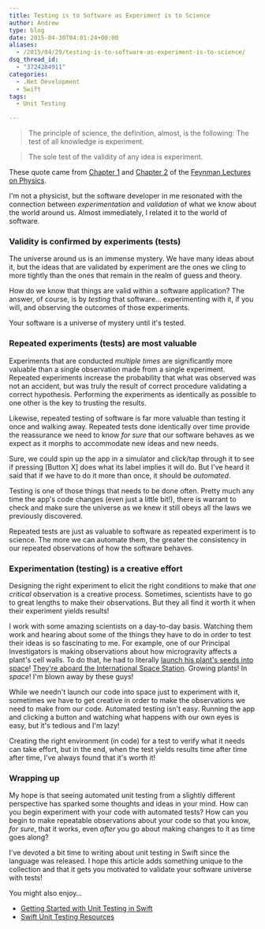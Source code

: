```yaml
---
title: Testing is to Software as Experiment is to Science
author: Andrew
type: blog
date: 2015-04-30T04:01:24+00:00
aliases:
  - /2015/04/29/testing-is-to-software-as-experiment-is-to-science/
dsq_thread_id:
  - "3724284911"
categories:
  - .Net Development
  - Swift
tags:
  - Unit Testing

---
```

> The principle of science, the definition, almost, is the following: The test of all knowledge is experiment.

> The sole test of the validity of any idea is experiment.

These quote came from [Chapter 1][1] and [Chapter 2][2] of the [Feynman Lectures on Physics][3].

I'm not a physicist, but the software developer in me resonated with the connection between _experimentation_ and _validation_ of what we know about the world around us. Almost immediately, I related it to the world of software.


<a name="validity-confirmed-by-experiments" class="jump-target"></a>

### Validity is confirmed by experiments (tests)

The universe around us is an immense mystery. We have many ideas about it, but the ideas that are validated by experiment are the ones we cling to more tightly than the ones that remain in the realm of guess and theory.

How do we know that things are valid within a software application? The answer, of course, is by _testing_ that software&#8230; experimenting with it, if you will, and observing the outcomes of those experiments.

Your software is a universe of mystery until it's tested.

<a name="repeated-experiments-most-valuable" class="jump-target"></a>

### Repeated experiments (tests) are most valuable

Experiments that are conducted _multiple times_ are significantly more valuable than a single observation made from a single experiment. Repeated experiments increase the probability that what was observed was not an accident, but was truly the result of correct procedure validating a correct hypothesis. Performing the experiments as identically as possible to one other is the key to trusting the results.

Likewise, repeated testing of software is far more valuable than testing it once and walking away. Repeated tests done identically over time provide the reassurance we need to know _for sure_ that our software behaves as we expect as it morphs to accommodate new ideas and new needs.

Sure, we could spin up the app in a simulator and click/tap through it to see if pressing [Button X] does what its label implies it will do. But I've heard it said that if we have to do it more than once, it should be _automated_.

Testing is one of those things that needs to be done often. Pretty much any time the app's code changes (even just a little bit!), there is warrant to check and make sure the universe as we knew it still obeys all the laws we previously discovered.

Repeated tests are just as valuable to software as repeated experiment is to science. The more we can automate them, the greater the consistency in our repeated observations of how the software behaves.

<a name="experimentation-creative-effort" class="jump-target"></a>

### Experimentation (testing) is a creative effort

Designing the right experiment to elicit the right conditions to make that _one critical_ observation is a creative process. Sometimes, scientists have to go to great lengths to make their observations. But they all find it worth it when their experiment yields results!

I work with some amazing scientists on a day-to-day basis. Watching them work and hearing about some of the things they have to do in order to test their ideas is so fascinating to me. For example, one of our Principal Investigators is making observations about how microgravity affects a plant's cell walls. To do that, he had to literally [launch his plant's seeds into space][4]! [They're aboard the International Space Station][5]. Growing plants! In _space_! I'm blown away by these guys!

While we needn't launch our code into space just to experiment with it, sometimes we have to get creative in order to make the observations we need to make from our code. Automated testing isn't easy. Running the app and clicking a button and watching what happens with our own eyes is easy, but it's tedious and I'm lazy!

Creating the right environment (in code) for a test to verify what it needs can take effort, but in the end, when the test yields results time after time after time, I've always found that it's worth it!

### Wrapping up

My hope is that seeing automated unit testing from a slightly different perspective has sparked some thoughts and ideas in your mind. How can you begin experiment with your code with automated tests? How can you begin to make repeatable observations about your code so that you know, _for sure_, that it works, even _after_ you go about making changes to it as time goes along?

I've devoted a bit time to writing about unit testing in Swift since the language was released. I hope this article adds something unique to the collection and that it gets you motivated to validate your software universe with tests!

<a name="related" class="jump-target"></a>

<div class="resources">
  <div class="resources-header">
    You might also enjoy&#8230;
  </div>
  
  <ul class="resources-content">
    <li>
      <i class="fa fa-angle-right"></i> <a href="http://www.andrewcbancroft.com/2014/12/29/getting-started-unit-testing-swift/" title="Getting Started with Unit Testing in Swift">Getting Started with Unit Testing in Swift</a>
    </li>
    <li>
      <i class="fa fa-angle-right"></i> <a href="http://www.andrewcbancroft.com/2014/12/19/swift-unit-testing-resources/" title="Swift Unit Testing Resources">Swift Unit Testing Resources</a>
    </li>
  </ul>
</div>

<a name="share" class="jump-target"></a>

 [1]: http://www.feynmanlectures.caltech.edu/I_01.html#Ch1-S1
 [2]: http://www.feynmanlectures.caltech.edu/I_02.html
 [3]: http://www.feynmanlectures.caltech.edu/
 [4]: http://www.noble.org/blog/plants-in-space/archive/
 [5]: http://www.nasa.gov/mission_pages/station/research/experiments/1062.html